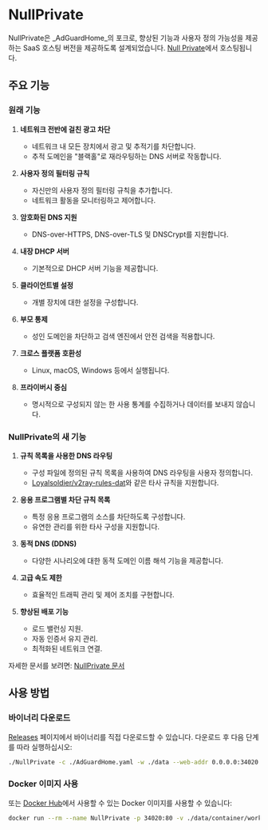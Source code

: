 # NullPrivate

NullPrivate은 _AdGuardHome_의 포크로, 향상된 기능과 사용자 정의 가능성을 제공하는 SaaS 호스팅 버전을 제공하도록 설계되었습니다. [Null Private](https://nullprivate.com)에서 호스팅됩니다.

## 주요 기능

### 원래 기능

1. **네트워크 전반에 걸친 광고 차단**

   - 네트워크 내 모든 장치에서 광고 및 추적기를 차단합니다.
   - 추적 도메인을 "블랙홀"로 재라우팅하는 DNS 서버로 작동합니다.

2. **사용자 정의 필터링 규칙**

   - 자신만의 사용자 정의 필터링 규칙을 추가합니다.
   - 네트워크 활동을 모니터링하고 제어합니다.

3. **암호화된 DNS 지원**

   - DNS-over-HTTPS, DNS-over-TLS 및 DNSCrypt를 지원합니다.

4. **내장 DHCP 서버**

   - 기본적으로 DHCP 서버 기능을 제공합니다.

5. **클라이언트별 설정**

   - 개별 장치에 대한 설정을 구성합니다.

6. **부모 통제**

   - 성인 도메인을 차단하고 검색 엔진에서 안전 검색을 적용합니다.

7. **크로스 플랫폼 호환성**

   - Linux, macOS, Windows 등에서 실행됩니다.

8. **프라이버시 중심**
   - 명시적으로 구성되지 않는 한 사용 통계를 수집하거나 데이터를 보내지 않습니다.

### NullPrivate의 새 기능

1. **규칙 목록을 사용한 DNS 라우팅**

   - 구성 파일에 정의된 규칙 목록을 사용하여 DNS 라우팅을 사용자 정의합니다.
   - [Loyalsoldier/v2ray-rules-dat](https://github.com/Loyalsoldier/v2ray-rules-dat)와 같은 타사 규칙을 지원합니다.

2. **응용 프로그램별 차단 규칙 목록**

   - 특정 응용 프로그램의 소스를 차단하도록 구성합니다.
   - 유연한 관리를 위한 타사 구성을 지원합니다.

3. **동적 DNS (DDNS)**

   - 다양한 시나리오에 대한 동적 도메인 이름 해석 기능을 제공합니다.

4. **고급 속도 제한**

   - 효율적인 트래픽 관리 및 제어 조치를 구현합니다.

5. **향상된 배포 기능**
   - 로드 밸런싱 지원.
   - 자동 인증서 유지 관리.
   - 최적화된 네트워크 연결.

자세한 문서를 보려면: [NullPrivate 문서](https://nullprivate.com/docs/)

## 사용 방법

### 바이너리 다운로드

[Releases](https://github.com/NullPrivate/NullPrivate/releases) 페이지에서 바이너리를 직접 다운로드할 수 있습니다. 다운로드 후 다음 단계를 따라 실행하십시오:

```bash
./NullPrivate -c ./AdGuardHome.yaml -w ./data --web-addr 0.0.0.0:34020 --local-frontend --no-check-update --verbose
```

### Docker 이미지 사용

또는 [Docker Hub](https://hub.docker.com/repository/docker/nullprivate/nullprivate)에서 사용할 수 있는 Docker 이미지를 사용할 수 있습니다:

```bash
docker run --rm --name NullPrivate -p 34020:80 -v ./data/container/work:/opt/adguardhome/work -v ./data/container/conf:/opt/adguardhome/conf nullprivate/nullprivate:latest
```